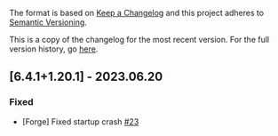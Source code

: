 The format is based on [Keep a Changelog](http://keepachangelog.com/en/1.0.0/) and this project adheres to [Semantic Versioning](http://semver.org/spec/v2.0.0.html).

This is a copy of the changelog for the most recent version. For the full version history, go [here](https://github.com/illusivesoulworks/charmofundying/blob/1.19.4/CHANGELOG.md).

## [6.4.1+1.20.1] - 2023.06.20
### Fixed
- [Forge] Fixed startup crash [#23](https://github.com/illusivesoulworks/charmofundying/issues/23)

